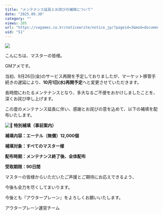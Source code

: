 ```yaml
---
title: "メンテナンス延長とお詫びの補填について"
date: "2025.09.30"
category: ""
views: 205
url: "https://vagames.co.kr/noticewrite/notice_jp/?pageid=3&mod=document&uid=51"
uid: "51"
---
```


![](/images/news/live/jp/51-5d7ef550.png)  

  

こんにちは、マスターの皆様。

GMアメです。

  

当初、9月26日(金)のサービス再開を予定しておりましたが、マーケット移管手続きの遅延により、**10月1日(水)再開予定**へと変更させていただきます。

長時間にわたるメンテナンスとなり、多大なるご不便をおかけしましたことを、深くお詫び申し上げます。

  

この度のメンテナンス延長に伴い、感謝とお詫びの意を込めて、以下の補填を配布いたします。

  

 **![🎁](/images/news/live/kr/167-00ebbf59.svg) 特別補填（事前案内）**

**補填内容：エーテル（無償）12,000個**

**補填対象：すべてのマスター様**

**配布時期：メンテナンス終了後、全体配布**

**受取期限：90日間**

  

マスターの皆様からいただいたご声援とご期待にお応えできるよう、

今後も全力を尽くしてまいります。

  

今後とも『アウタープレーン』をよろしくお願いいたします。

  

アウタープレーン運営チーム